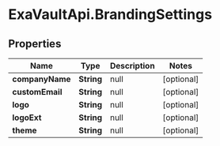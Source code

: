 # ExaVaultApi.BrandingSettings

## Properties
Name | Type | Description | Notes
------------ | ------------- | ------------- | -------------
**companyName** | **String** | null | [optional] 
**customEmail** | **String** | null | [optional] 
**logo** | **String** | null | [optional] 
**logoExt** | **String** | null | [optional] 
**theme** | **String** | null | [optional] 

